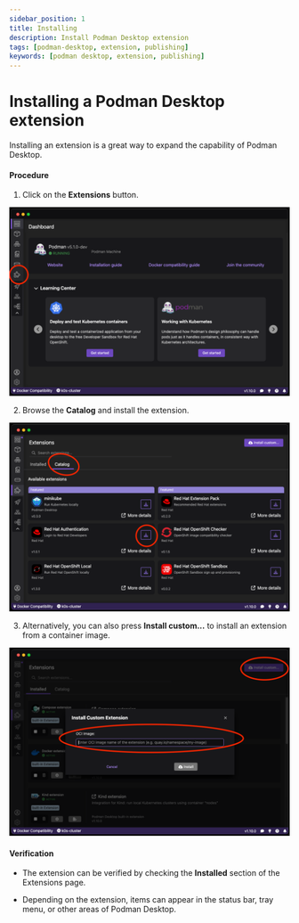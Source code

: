 ```yaml
---
sidebar_position: 1
title: Installing
description: Install Podman Desktop extension
tags: [podman-desktop, extension, publishing]
keywords: [podman desktop, extension, publishing]
---
```


# Installing a Podman Desktop extension

Installing an extension is a great way to expand the capability of Podman Desktop.

#### Procedure

1. Click on the **Extensions** button.

![](../img/extensions-icon.png)

2. Browse the **Catalog** and install the extension.

![](../img/browse-catalog.png)

3. Alternatively, you can also press **Install custom...** to install an extension from a container image.

![](../img/install-custom.png)

#### Verification

- The extension can be verified by checking the **Installed** section of the Extensions page.

- Depending on the extension, items can appear in the status bar, tray menu, or other areas of Podman Desktop.
